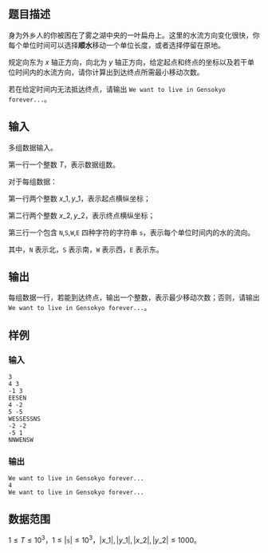 ## 题目描述
身为外乡人的你被困在了雾之湖中央的一叶扁舟上。这里的水流方向变化很快，你每个单位时间可以选择**顺水**移动一个单位长度，或者选择停留在原地。

规定向东为 $x$ 轴正方向，向北为 $y$ 轴正方向，给定起点和终点的坐标以及若干单位时间内的水流方向，请你计算出到达终点所需最小移动次数。

若在给定时间内无法抵达终点，请输出 `We want to live in Gensokyo forever...`。


## 输入
多组数据输入。

第一行一个整数 $T$，表示数据组数。

对于每组数据：

第一行两个整数 $x\_1,y\_1$，表示起点横纵坐标；

第二行两个整数 $x\_2,y\_2$，表示终点横纵坐标；

第三行一个包含 `N`,`S`,`W`,`E` 四种字符的字符串 $\texttt{s}$，表示每个单位时间内的水的流向。

其中，`N` 表示北，`S` 表示南，`W` 表示西，`E` 表示东。

## 输出
每组数据一行，若能到达终点，输出一个整数，表示最少移动次数；否则，请输出 `We want to live in Gensokyo forever...`。

## 样例
### 输入
    3
    4 3
    -1 3
    EESEN
    4 -2
    5 -5
    WESSESSNS
    -2 -2
    -5 1
    NNWENSW
### 输出
    We want to live in Gensokyo forever...
    4
    We want to live in Gensokyo forever...

## 数据范围
$1 \leq T \leq 10^3$，$1 \leq |\texttt{s}| \leq 10^3$，$|x\_1|,|y\_1|,|x\_2|,|y\_2| \leq 1000$。
